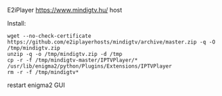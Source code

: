 E2iPlayer https://www.mindigtv.hu/ host

Install:

~~~
wget --no-check-certificate https://github.com/e2iplayerhosts/mindigtv/archive/master.zip -q -O /tmp/mindigtv.zip
unzip -q -o /tmp/mindigtv.zip -d /tmp
cp -r -f /tmp/mindigtv-master/IPTVPlayer/* /usr/lib/enigma2/python/Plugins/Extensions/IPTVPlayer
rm -r -f /tmp/mindigtv*
~~~

restart enigma2 GUI
